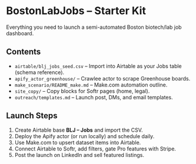 
# BostonLabJobs – Starter Kit

Everything you need to launch a semi-automated Boston biotech/lab job dashboard.

## Contents

* `airtable/blj_jobs_seed.csv` – Import into Airtable as your Jobs table (schema reference).
* `apify_actor_greenhouse/` – Crawlee actor to scrape Greenhouse boards.
* `make_scenario/README_make.md` – Make.com automation outline.
* `site_copy/` – Copy blocks for Softr pages (home, legal).
* `outreach/templates.md` – Launch post, DMs, and email templates.

## Launch Steps

1. Create Airtable base **BLJ – Jobs** and import the CSV.
2. Deploy the Apify actor (or run locally) and schedule daily.
3. Use Make.com to upsert dataset items into Airtable.
4. Connect Airtable to Softr, add filters, gate Pro features with Stripe.
5. Post the launch on LinkedIn and sell featured listings.
